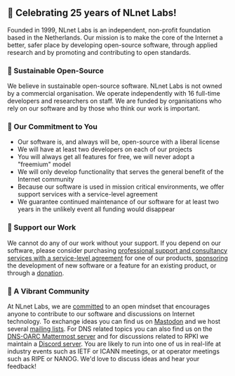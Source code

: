 ## 💚 Celebrating 25 years of NLnet Labs!

Founded in 1999, NLnet Labs is an independent, non-profit foundation
based in the Netherlands. Our mission is to make the core of the Internet a
better, safer place by developing open-source software, through applied
research and by promoting and contributing to open standards.

### 🌱 Sustainable Open-Source

We believe in sustainable open-source software. NLnet Labs is not owned by a
commercial organisation. We operate independently with 16 full-time
developers and researchers on staff. We are funded by organisations who rely
on our software and by those who think our work is important.

### 🤝 Our Commitment to You

- Our software is, and always will be, open-source with a liberal license
- We will have at least two developers on each of our projects
- You will always get all features for free, we will never adopt a "freemium"
  model
- We will only develop functionality that serves the general benefit of the
  Internet community
- Because our software is used in mission critical environments, we offer
  support services with a service-level agreement
- We guarantee continued maintenance of our software for at least two years
  in the unlikely event all funding would disappear

### 🫶 Support our Work

We cannot do any of our work without your support. If you depend on our
software, please consider purchasing [professional support
and consultancy services with a service-level
agreement](https://www.nlnetlabs.nl/services/contracts/) for one of our
products, [sponsoring](https://www.nlnetlabs.nl/sponsors/) the development of
new software or a feature for an existing product, or through a 
[donation](https://www.nlnetlabs.nl/funding/).

### 🌈 A Vibrant Community

At NLnet Labs, we are [committed](https://www.nlnetlabs.nl/conduct/) to an
open mindset that encourages anyone to contribute to our software and
discussions on Internet technology. To exchange ideas you can find us on
[Mastodon](https://fosstodon.org/@nlnetlabs) and we host several [mailing
lists](https://www.nlnetlabs.nl/support/mailing-lists/). For DNS related
topics you can also find us on the [DNS-OARC Mattermost
server](https://www.dns-oarc.net/oarc/services/chat) and for discussions
related to RPKI we maintain a [Discord
server](https://discord.gg/8dvKB5Ykhy). You are likely to run into one of us
in real-life at industry events such as IETF or ICANN meetings, or at
operator meetings such as RIPE or NANOG. We'd love to discuss ideas and hear
your feedback!

